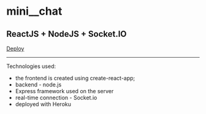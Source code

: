 # mini__chat
ReactJS + NodeJS + Socket.IO
---
[Deploy](https://minilivechat.herokuapp.com/)

---
Technologies used:
+ the frontend is created using create-react-app;
+ backend - node.js
+ Express framework used on the server
+ real-time connection - Socket.io
+ deployed with Heroku
